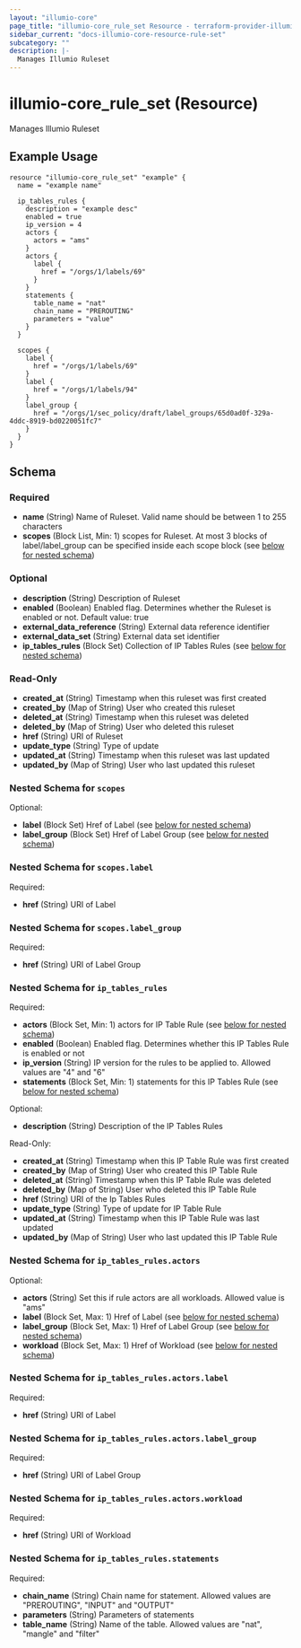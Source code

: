 ```yaml
---
layout: "illumio-core"
page_title: "illumio-core_rule_set Resource - terraform-provider-illumio-core"
sidebar_current: "docs-illumio-core-resource-rule-set"
subcategory: ""
description: |-
  Manages Illumio Ruleset
---
```


# illumio-core_rule_set (Resource)

Manages Illumio Ruleset

Example Usage
------------

```hcl
resource "illumio-core_rule_set" "example" {
  name = "example name"

  ip_tables_rules {
    description = "example desc"
    enabled = true
    ip_version = 4
    actors {
      actors = "ams"
    }
    actors {
      label {
        href = "/orgs/1/labels/69"
      }
    }
    statements {
      table_name = "nat"
      chain_name = "PREROUTING"
      parameters = "value"
    }
  }

  scopes {
    label {
      href = "/orgs/1/labels/69"
    }
    label {
      href = "/orgs/1/labels/94"
    }
    label_group {
      href = "/orgs/1/sec_policy/draft/label_groups/65d0ad0f-329a-4ddc-8919-bd0220051fc7"
    }
  }
}
```

## Schema

### Required

- **name** (String) Name of Ruleset. Valid name should be between 1 to 255 characters
- **scopes** (Block List, Min: 1) scopes for Ruleset. At most 3 blocks of label/label_group can be specified inside each scope block (see [below for nested schema](#nestedblock--scopes))

### Optional

- **description** (String) Description of Ruleset
- **enabled** (Boolean) Enabled flag. Determines whether the Ruleset is enabled or not. Default value: true
- **external_data_reference** (String) External data reference identifier
- **external_data_set** (String) External data set identifier
- **ip_tables_rules** (Block Set) Collection of IP Tables Rules (see [below for nested schema](#nestedblock--ip_tables_rules))
<!-- - **rules** (Block Set) Collection of Security Rules (see [below for nested schema](#nestedblock--rules)) -->

### Read-Only

- **created_at** (String) Timestamp when this ruleset was first created
- **created_by** (Map of String) User who created this ruleset
- **deleted_at** (String) Timestamp when this ruleset was deleted
- **deleted_by** (Map of String) User who deleted this ruleset
- **href** (String) URI of Ruleset
- **update_type** (String) Type of update
- **updated_at** (String) Timestamp when this ruleset was last updated
- **updated_by** (Map of String) User who last updated this ruleset

<a id="nestedblock--scopes"></a>
### Nested Schema for `scopes`

Optional:

- **label** (Block Set) Href of Label (see [below for nested schema](#nestedblock--scopes--label))
- **label_group** (Block Set) Href of Label Group (see [below for nested schema](#nestedblock--scopes--label_group))

<a id="nestedblock--scopes--label"></a>
### Nested Schema for `scopes.label`

Required:

- **href** (String) URI of Label


<a id="nestedblock--scopes--label_group"></a>
### Nested Schema for `scopes.label_group`

Required:

- **href** (String) URI of Label Group



<a id="nestedblock--ip_tables_rules"></a>
### Nested Schema for `ip_tables_rules`

Required:

- **actors** (Block Set, Min: 1) actors for IP Table Rule (see [below for nested schema](#nestedblock--ip_tables_rules--actors))
- **enabled** (Boolean) Enabled flag. Determines whether this IP Tables Rule is enabled or not
- **ip_version** (String) IP version for the rules to be applied to. Allowed values are "4" and "6"
- **statements** (Block Set, Min: 1) statements for this IP Tables Rule (see [below for nested schema](#nestedblock--ip_tables_rules--statements))

Optional:

- **description** (String) Description of the IP Tables Rules

Read-Only:

- **created_at** (String) Timestamp when this IP Table Rule was first created
- **created_by** (Map of String) User who created this IP Table Rule
- **deleted_at** (String) Timestamp when this IP Table Rule was deleted
- **deleted_by** (Map of String) User who deleted this IP Table Rule
- **href** (String) URI of the Ip Tables Rules
- **update_type** (String) Type of update for IP Table Rule
- **updated_at** (String) Timestamp when this IP Table Rule was last updated
- **updated_by** (Map of String) User who last updated this IP Table Rule

<a id="nestedblock--ip_tables_rules--actors"></a>
### Nested Schema for `ip_tables_rules.actors`

Optional:

- **actors** (String) Set this if rule actors are all workloads. Allowed value is "ams"
- **label** (Block Set, Max: 1) Href of Label (see [below for nested schema](#nestedblock--ip_tables_rules--actors--label))
- **label_group** (Block Set, Max: 1) Href of Label Group (see [below for nested schema](#nestedblock--ip_tables_rules--actors--label_group))
- **workload** (Block Set, Max: 1) Href of Workload (see [below for nested schema](#nestedblock--ip_tables_rules--actors--workload))

<a id="nestedblock--ip_tables_rules--actors--label"></a>
### Nested Schema for `ip_tables_rules.actors.label`

Required:

- **href** (String) URI of Label


<a id="nestedblock--ip_tables_rules--actors--label_group"></a>
### Nested Schema for `ip_tables_rules.actors.label_group`

Required:

- **href** (String) URI of Label Group


<a id="nestedblock--ip_tables_rules--actors--workload"></a>
### Nested Schema for `ip_tables_rules.actors.workload`

Required:

- **href** (String) URI of Workload



<a id="nestedblock--ip_tables_rules--statements"></a>
### Nested Schema for `ip_tables_rules.statements`

Required:

- **chain_name** (String) Chain name for statement. Allowed values are "PREROUTING", "INPUT" and "OUTPUT"
- **parameters** (String) Parameters of statements
- **table_name** (String) Name of the table. Allowed values are "nat", "mangle" and "filter"



<!-- <a id="nestedblock--rules"></a>
### Nested Schema for `rules`

Required:

- **consumers** (Block Set, Min: 1) Consumers for Security Rule. Only one actor can be specified in one consumers block (see [below for nested schema](#nestedblock--rules--consumers))
- **enabled** (Boolean) Enabled flag. Determines whether the rule will be enabled in ruleset or not
- **providers** (Block Set, Min: 1) providers for Security Rule. Only one actor can be specified in one providers block (see [below for nested schema](#nestedblock--rules--providers))
- **resolve_labels_as** (Block List, Min: 1, Max: 1) resolve label as for Security rule (see [below for nested schema](#nestedblock--rules--resolve_labels_as))

Optional:

- **description** (String) Description of Security Rule
- **external_data_reference** (String) External data reference identifier
- **external_data_set** (String) External data set identifier
- **ingress_services** (Block Set) Collection of Ingress Service. If resolve_label_as.providers list includes "workloads" then ingress_service is required. Only one of the {"href"} or {"proto", "port", "to_port"} parameter combination is allowed (see [below for nested schema](#nestedblock--rules--ingress_services))
- **machine_auth** (Boolean) Determines whether machine authentication is enabled. Defaule Value: false
- **sec_connect** (Boolean) Determines whether a secure connection is established. Defaule Value: false
- **stateless** (Boolean) Determines whether packet filtering is stateless for the rule. Defaule Value: false
- **unscoped_consumers** (Boolean) Set the scope for rule consumers to All. Defaule Value: false

Read-Only:

- **created_at** (String) Timestamp when this security rule was first created
- **created_by** (Map of String) User who created this security rule
- **deleted_at** (String) Timestamp when this security rule was deleted
- **deleted_by** (Map of String) User who deleted this security rule
- **href** (String) URI of Security Rule
- **update_type** (String) Type of update
- **updated_at** (String) Timestamp when this security rule was last updated
- **updated_by** (Map of String) User who last updated this security rule

<a id="nestedblock--rules--consumers"></a>
### Nested Schema for `rules.consumers`

Optional:

- **actors** (String) actors for consumers parameter. Allowed values are "ams" and "container_host"
- **ip_list** (Block Set, Max: 1) Href of IP List (see [below for nested schema](#nestedblock--rules--consumers--ip_list))
- **label** (Block Set, Max: 1) Href of Label (see [below for nested schema](#nestedblock--rules--consumers--label))
- **label_group** (Block Set, Max: 1) Href of Label Group (see [below for nested schema](#nestedblock--rules--consumers--label_group))
- **virtual_service** (Block Set, Max: 1) Href of Virtual Service (see [below for nested schema](#nestedblock--rules--consumers--virtual_service))
- **workload** (Block Set, Max: 1) Href of Workload (see [below for nested schema](#nestedblock--rules--consumers--workload))

<a id="nestedblock--rules--consumers--ip_list"></a>
### Nested Schema for `rules.consumers.ip_list`

Required:

- **href** (String) URI of IP List


<a id="nestedblock--rules--consumers--label"></a>
### Nested Schema for `rules.consumers.label`

Required:

- **href** (String) URI of Label


<a id="nestedblock--rules--consumers--label_group"></a>
### Nested Schema for `rules.consumers.label_group`

Required:

- **href** (String) URI of Label Group


<a id="nestedblock--rules--consumers--virtual_service"></a>
### Nested Schema for `rules.consumers.virtual_service`

Required:

- **href** (String) URI of Virtual Service


<a id="nestedblock--rules--consumers--workload"></a>
### Nested Schema for `rules.consumers.workload`

Required:

- **href** (String) URI of Workload



<a id="nestedblock--rules--providers"></a>
### Nested Schema for `rules.providers`

Optional:

- **actors** (String) actors for provider. Allowed value is "ams"
- **ip_list** (Block Set, Max: 1) Href of IP List (see [below for nested schema](#nestedblock--rules--providers--ip_list))
- **label** (Block Set, Max: 1) Href of Label (see [below for nested schema](#nestedblock--rules--providers--label))
- **label_group** (Block Set, Max: 1) Href of Label Group (see [below for nested schema](#nestedblock--rules--providers--label_group))
- **virtual_server** (Block Set, Max: 1) Href of Virtual Server (see [below for nested schema](#nestedblock--rules--providers--virtual_server))
- **virtual_service** (Block Set, Max: 1) Href of Virtual Service (see [below for nested schema](#nestedblock--rules--providers--virtual_service))
- **workload** (Block Set, Max: 1) Href of Workload (see [below for nested schema](#nestedblock--rules--providers--workload))

<a id="nestedblock--rules--providers--ip_list"></a>
### Nested Schema for `rules.providers.ip_list`

Required:

- **href** (String) URI of IP List


<a id="nestedblock--rules--providers--label"></a>
### Nested Schema for `rules.providers.label`

Required:

- **href** (String) URI of Label


<a id="nestedblock--rules--providers--label_group"></a>
### Nested Schema for `rules.providers.label_group`

Required:

- **href** (String) URI of Label Group


<a id="nestedblock--rules--providers--virtual_server"></a>
### Nested Schema for `rules.providers.virtual_server`

Required:

- **href** (String) URI of Virtual Server


<a id="nestedblock--rules--providers--virtual_service"></a>
### Nested Schema for `rules.providers.virtual_service`

Required:

- **href** (String) URI of Virtual Service


<a id="nestedblock--rules--providers--workload"></a>
### Nested Schema for `rules.providers.workload`

Required:

- **href** (String) URI of Workload



<a id="nestedblock--rules--resolve_labels_as"></a>
### Nested Schema for `rules.resolve_labels_as`

Required:

- **consumers** (Set of String) consumers for resolve_labels_as. Allowed values are "workloads", "virtual_services"
- **providers** (Set of String) providers for resolve_labels_as. Allowed values are "workloads", "virtual_services"


<a id="nestedblock--rules--ingress_services"></a>
### Nested Schema for `rules.ingress_services`

Optional:

- **href** (String) URI of Service
- **port** (String) Port number used with protocol or starting port when specifying a range. Allowed range is 0-65535
- **proto** (String) Protocol number. Allowed values are 6 (TCP) and 17 (UDP)
- **to_port** (String) Upper end of port range. Allowed range is 0-65535
 -->
